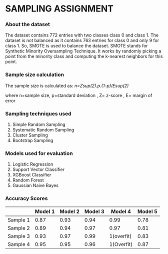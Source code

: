 <h1>SAMPLING ASSIGNMENT</h1>
<h3>About the dataset</h3>
<p>The dataset contains 772 entries with two classes class 0 and class 1. The dataset is not balanced as it contains 763 entries for class 0 and only 9 for class 1. So, SMOTE is used to balance the dataset. SMOTE stands for Synthetic Minority Oversampling Technique. It works by randomly picking a point from the minority class and computing the k-nearest neighbors for this point.</p>
<h3>Sample size calculation</h3>
The sample size is calculated as:
<i>n=Zsup(2).p.(1-p)/Esup(2)</i>
<p>where n=sample size, p=standard deviation , Z= z-score , E= margin of error</p>
<h3>Sampling techniques used</h3>
<ol>
  <li>Simple Random Sampling</li>
  <li>Systematic Random Sampling</li>
  <li>Cluster Sampling</li>
  <li>Bootstrap Sampling</li>
</ol>  
<h3>Models used for evaluation</h3>
<ol>
  <li>Logistic Regression</li>
  <li>Support Vector Classifier</li>
  <li>XGBoost Classifier</li>
  <li>Random Forest</li>
   <li>Gaussian Naive Bayes</li>
</ol>  
<h3>Accuracy Scores</h3>

|          | Model 1 | Model 2 | Model 3 | Model 4 | Model 5 |
|----------|---------|---------|---------|---------|---------|
| Sample 1 | 0.87    | 0.93    | 0.94    | 0.99    | 0.78    |
| Sample 2 | 0.89    | 0.94    | 0.97    | 0.97    | 0.81    |
| Sample 3 | 0.93    | 0.97    | 0.99    | 1(overfit)    | 0.83    |
| Sample 4 | 0.95    | 0.95    | 0.96    | 1(Overfit)    | 0.87 |



